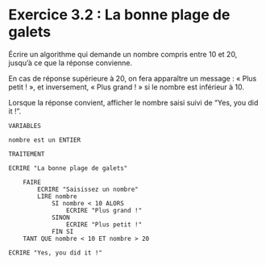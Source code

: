 # Exercice 3.2 : La bonne plage de galets

Écrire un algorithme qui demande un nombre compris entre 10 et 20, jusqu’à ce que la réponse convienne.

En cas de réponse supérieure à 20, on fera apparaître un message : « Plus petit ! », et inversement, « Plus grand ! » si le nombre est inférieur à 10.

Lorsque la réponse convient, afficher le nombre saisi suivi de “Yes, you did it !”.

```
VARIABLES

nombre est un ENTIER

TRAITEMENT

ECRIRE "La bonne plage de galets"

	FAIRE
		ECRIRE "Saisissez un nombre"
		LIRE nombre
			SI nombre < 10 ALORS
				ECRIRE "Plus grand !"
			SINON
				ECRIRE "Plus petit !"
			FIN SI
	TANT QUE nombre < 10 ET nombre > 20

ECRIRE "Yes, you did it !"
```


